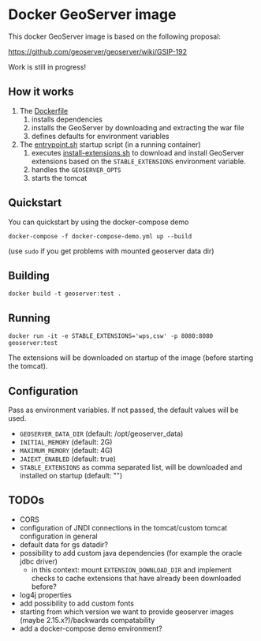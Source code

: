 # Docker GeoServer image

This docker GeoServer image is based on the following proposal:
 
https://github.com/geoserver/geoserver/wiki/GSIP-192

Work is still in progress!

## How it works

1. The [Dockerfile](Dockerfile)
    1. installs dependencies
    1. installs the GeoServer by downloading and extracting the war file
    1. defines defaults for environment variables
1. The [entrypoint.sh](scripts/entrypoint.sh) startup script (in a running container)
    1. executes [install-extensions.sh](scripts/install-extensions.sh) to download and install GeoServer extensions based on the `STABLE_EXTENSIONS` environment variable.
    1. handles the `GEOSERVER_OPTS`
    1. starts the tomcat

## Quickstart

You can quickstart by using the docker-compose demo

`docker-compose -f docker-compose-demo.yml up --build`

(use `sudo` if you get problems with mounted geoserver data dir)

## Building

`docker build -t geoserver:test .`

## Running

`docker run -it -e STABLE_EXTENSIONS='wps,csw' -p 8080:8080 geoserver:test`

The extensions will be downloaded on startup of the image (before starting the tomcat).

## Configuration

Pass as environment variables. If not passed, the default values will be used.

* `GEOSERVER_DATA_DIR` (default: /opt/geoserver_data)
* `INITIAL_MEMORY` (default: 2G)
* `MAXIMUM_MEMORY` (default: 4G)
* `JAIEXT_ENABLED` (default: true)
* `STABLE_EXTENSIONS` as comma separated list, will be downloaded and installed on startup (default: "")

## TODOs

* CORS
* configuration of JNDI connections in the tomcat/custom tomcat configuration in general
* default data for gs datadir?
* possibility to add custom java dependencies (for example the oracle jdbc driver)
  * in this context: mount `EXTENSION_DOWNLOAD_DIR` and implement checks to cache extensions that have already been downloaded before?
* log4j properties
* add possibility to add custom fonts
* starting from which version we want to provide geoserver images (maybe 2.15.x?)/backwards compatability
* add a docker-compose demo environment?
